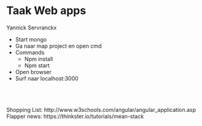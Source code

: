 # Taak Web apps

Yannick Servranckx

- Start mongo
- Ga naar map project en open cmd
- Commands
  * Npm install
  * Npm start
- Open browser
- Surf naar localhost:3000
<br />
<br />
<br />
Shopping List: http://www.w3schools.com/angular/angular_application.asp <br />
Flapper news: https://thinkster.io/tutorials/mean-stack 




